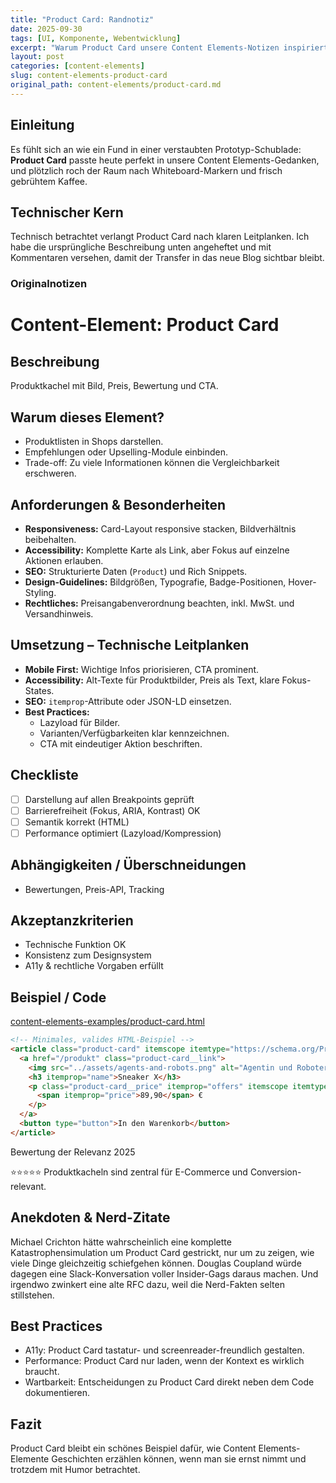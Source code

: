 ```yaml
---
title: "Product Card: Randnotiz"
date: 2025-09-30
tags: [UI, Komponente, Webentwicklung]
excerpt: "Warum Product Card unsere Content Elements-Notizen inspiriert."
layout: post
categories: [content-elements]
slug: content-elements-product-card
original_path: content-elements/product-card.md
---
```


## Einleitung
Es fühlt sich an wie ein Fund in einer verstaubten Prototyp-Schublade: **Product Card** passte heute perfekt in unsere Content Elements-Gedanken, und plötzlich roch der Raum nach Whiteboard-Markern und frisch gebrühtem Kaffee.

## Technischer Kern
Technisch betrachtet verlangt Product Card nach klaren Leitplanken. Ich habe die ursprüngliche Beschreibung unten angeheftet und mit Kommentaren versehen, damit der Transfer in das neue Blog sichtbar bleibt.

### Originalnotizen
# Content-Element: Product Card

## Beschreibung
Produktkachel mit Bild, Preis, Bewertung und CTA.

## Warum dieses Element?
- Produktlisten in Shops darstellen.
- Empfehlungen oder Upselling-Module einbinden.
- Trade-off: Zu viele Informationen können die Vergleichbarkeit erschweren.

## Anforderungen & Besonderheiten
- **Responsiveness:** Card-Layout responsive stacken, Bildverhältnis beibehalten.
- **Accessibility:** Komplette Karte als Link, aber Fokus auf einzelne Aktionen erlauben.
- **SEO:** Strukturierte Daten (`Product`) und Rich Snippets.
- **Design-Guidelines:** Bildgrößen, Typografie, Badge-Positionen, Hover-Styling.
- **Rechtliches:** Preisangabenverordnung beachten, inkl. MwSt. und Versandhinweis.

## Umsetzung – Technische Leitplanken
- **Mobile First:** Wichtige Infos priorisieren, CTA prominent.
- **Accessibility:** Alt-Texte für Produktbilder, Preis als Text, klare Fokus-States.
- **SEO:** `itemprop`-Attribute oder JSON-LD einsetzen.
- **Best Practices:**
  - Lazyload für Bilder.
  - Varianten/Verfügbarkeiten klar kennzeichnen.
  - CTA mit eindeutiger Aktion beschriften.

## Checkliste
- [ ] Darstellung auf allen Breakpoints geprüft
- [ ] Barrierefreiheit (Fokus, ARIA, Kontrast) OK
- [ ] Semantik korrekt (HTML)
- [ ] Performance optimiert (Lazyload/Kompression)

## Abhängigkeiten / Überschneidungen
- Bewertungen, Preis-API, Tracking

## Akzeptanzkriterien
- Technische Funktion OK
- Konsistenz zum Designsystem
- A11y & rechtliche Vorgaben erfüllt

## Beispiel / Code
[content-elements-examples/product-card.html](../content-elements-examples/product-card.html)

```html
<!-- Minimales, valides HTML-Beispiel -->
<article class="product-card" itemscope itemtype="https://schema.org/Product">
  <a href="/produkt" class="product-card__link">
    <img src="../assets/agents-and-robots.png" alt="Agentin und Roboter in einer futuristischen Stadt bei Nacht" loading="lazy" itemprop="image">
    <h3 itemprop="name">Sneaker X</h3>
    <p class="product-card__price" itemprop="offers" itemscope itemtype="https://schema.org/Offer">
      <span itemprop="price">89,90</span> €
    </p>
  </a>
  <button type="button">In den Warenkorb</button>
</article>
```

Bewertung der Relevanz 2025

⭐⭐⭐⭐⭐ Produktkacheln sind zentral für E-Commerce und Conversion-relevant.

## Anekdoten & Nerd-Zitate
Michael Crichton hätte wahrscheinlich eine komplette Katastrophensimulation um Product Card gestrickt, nur um zu zeigen, wie viele Dinge gleichzeitig schiefgehen können. Douglas Coupland würde dagegen eine Slack-Konversation voller Insider-Gags daraus machen. Und irgendwo zwinkert eine alte RFC dazu, weil die Nerd-Fakten selten stillstehen.

## Best Practices
- A11y: Product Card tastatur- und screenreader-freundlich gestalten.
- Performance: Product Card nur laden, wenn der Kontext es wirklich braucht.
- Wartbarkeit: Entscheidungen zu Product Card direkt neben dem Code dokumentieren.

## Fazit
Product Card bleibt ein schönes Beispiel dafür, wie Content Elements-Elemente Geschichten erzählen können, wenn man sie ernst nimmt und trotzdem mit Humor betrachtet.

